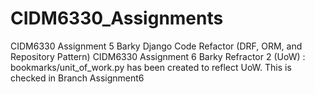 # CIDM6330_Assignments
CIDM6330 Assignment 5 Barky Django Code Refactor (DRF, ORM, and Repository Pattern)
CIDM6330 Assignment 6 Barky Refractor 2 (UoW) : bookmarks/unit_of_work.py has been created to reflect UoW. This is checked in Branch Assignment6
